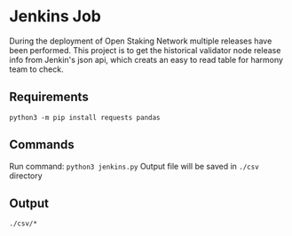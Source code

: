 # Jenkins Job
During the deployment of Open Staking Network multiple releases have been performed. This project is to get the historical validator node release info from Jenkin's json api, which creats an easy to read table for harmony team to check.

## Requirements
`python3 -m pip install requests pandas`

## Commands
Run command: `python3 jenkins.py` Output file will be saved in `./csv` directory

## Output
`./csv/*` 

